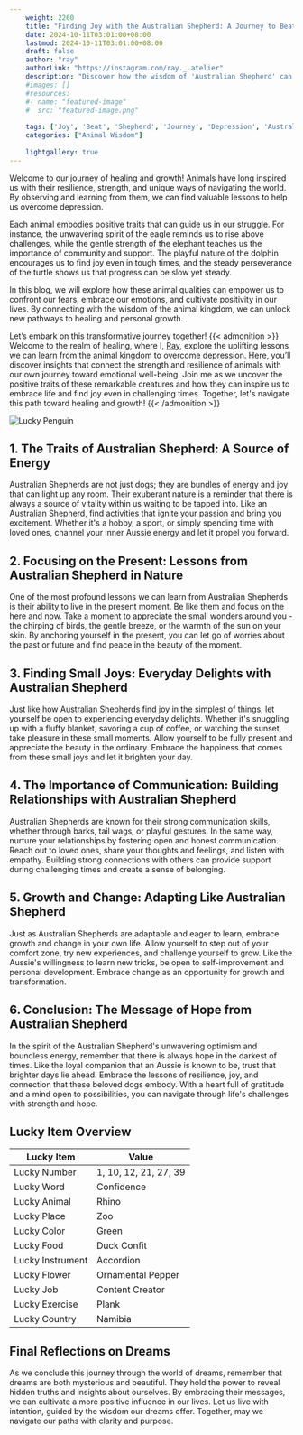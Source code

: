 ```yaml
---
    weight: 2260
    title: "Finding Joy with the Australian Shepherd: A Journey to Beat Depression"  # Assuming 'title' column exists
    date: 2024-10-11T03:01:00+08:00
    lastmod: 2024-10-11T03:01:00+08:00
    draft: false
    author: "ray"
    authorLink: "https://instagram.com/ray._.atelier"
    description: "Discover how the wisdom of 'Australian Shepherd' can help you overcome depression and find joy in your life journey."
    #images: []
    #resources:
    #- name: "featured-image"
    #  src: "featured-image.png"
    
    tags: ['Joy', 'Beat', 'Shepherd', 'Journey', 'Depression', 'Australian', 'Finding']
    categories: ["Animal Wisdom"]
    
    lightgallery: true
---
```

    
Welcome to our journey of healing and growth! Animals have long inspired us with their resilience, strength, and unique ways of navigating the world. By observing and learning from them, we can find valuable lessons to help us overcome depression.

Each animal embodies positive traits that can guide us in our struggle. For instance, the unwavering spirit of the eagle reminds us to rise above challenges, while the gentle strength of the elephant teaches us the importance of community and support. The playful nature of the dolphin encourages us to find joy even in tough times, and the steady perseverance of the turtle shows us that progress can be slow yet steady.

In this blog, we will explore how these animal qualities can empower us to confront our fears, embrace our emotions, and cultivate positivity in our lives. By connecting with the wisdom of the animal kingdom, we can unlock new pathways to healing and personal growth.

Let’s embark on this transformative journey together!
{{< admonition >}}
Welcome to the realm of healing, where I, [Ray](https://instagram.com/ray._.atelier), explore the uplifting lessons we can learn from the animal kingdom to overcome depression. Here, you’ll discover insights that connect the strength and resilience of animals with our own journey toward emotional well-being. Join me as we uncover the positive traits of these remarkable creatures and how they can inspire us to embrace life and find joy even in challenging times. Together, let's navigate this path toward healing and growth!
{{< /admonition >}}

![Lucky Penguin](https://cdn.pixabay.com/photo/2024/09/07/02/34/penguins-9028827_1280.jpg "Lucky Penguin")

## 1. The Traits of Australian Shepherd: A Source of Energy
Australian Shepherds are not just dogs; they are bundles of energy and joy that can light up any room. Their exuberant nature is a reminder that there is always a source of vitality within us waiting to be tapped into. Like an Australian Shepherd, find activities that ignite your passion and bring you excitement. Whether it's a hobby, a sport, or simply spending time with loved ones, channel your inner Aussie energy and let it propel you forward.

## 2. Focusing on the Present: Lessons from Australian Shepherd in Nature
One of the most profound lessons we can learn from Australian Shepherds is their ability to live in the present moment. Be like them and focus on the here and now. Take a moment to appreciate the small wonders around you - the chirping of birds, the gentle breeze, or the warmth of the sun on your skin. By anchoring yourself in the present, you can let go of worries about the past or future and find peace in the beauty of the moment.

## 3. Finding Small Joys: Everyday Delights with Australian Shepherd
Just like how Australian Shepherds find joy in the simplest of things, let yourself be open to experiencing everyday delights. Whether it's snuggling up with a fluffy blanket, savoring a cup of coffee, or watching the sunset, take pleasure in these small moments. Allow yourself to be fully present and appreciate the beauty in the ordinary. Embrace the happiness that comes from these small joys and let it brighten your day.

## 4. The Importance of Communication: Building Relationships with Australian Shepherd
Australian Shepherds are known for their strong communication skills, whether through barks, tail wags, or playful gestures. In the same way, nurture your relationships by fostering open and honest communication. Reach out to loved ones, share your thoughts and feelings, and listen with empathy. Building strong connections with others can provide support during challenging times and create a sense of belonging.

## 5. Growth and Change: Adapting Like Australian Shepherd
Just as Australian Shepherds are adaptable and eager to learn, embrace growth and change in your own life. Allow yourself to step out of your comfort zone, try new experiences, and challenge yourself to grow. Like the Aussie's willingness to learn new tricks, be open to self-improvement and personal development. Embrace change as an opportunity for growth and transformation.

## 6. Conclusion: The Message of Hope from Australian Shepherd
In the spirit of the Australian Shepherd's unwavering optimism and boundless energy, remember that there is always hope in the darkest of times. Like the loyal companion that an Aussie is known to be, trust that brighter days lie ahead. Embrace the lessons of resilience, joy, and connection that these beloved dogs embody. With a heart full of gratitude and a mind open to possibilities, you can navigate through life's challenges with strength and hope.


## Lucky Item Overview
| Lucky Item          | Value              |
|---------------|--------------------|
| Lucky Number        | 1, 10, 12, 21, 27, 39  |
| Lucky Word          | Confidence |
| Lucky Animal        | Rhino |
| Lucky Place         | Zoo     |
| Lucky Color         | Green     |
| Lucky Food          | Duck Confit      |
| Lucky Instrument    | Accordion |
| Lucky Flower        | Ornamental Pepper    |
| Lucky Job           | Content Creator       |
| Lucky Exercise      | Plank  |
| Lucky Country       | Namibia    |


##  Final Reflections on Dreams

As we conclude this journey through the world of dreams, remember that dreams are both mysterious and beautiful. They hold the power to reveal hidden truths and insights about ourselves. By embracing their messages, we can cultivate a more positive influence in our lives. Let us live with intention, guided by the wisdom our dreams offer. Together, may we navigate our paths with clarity and purpose.
